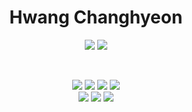 <div align="center">
    
  # Hwang Changhyeon
    
 <a href="https://docs.google.com/document/d/1DZwqAEXqHqtVyy6PAt5TgamKgIqiRkDCocXBpwJ3lfo/edit?usp=sharing"><img src="https://img.shields.io/badge/Resume-white?style=flat-square&logo=googledocs&logoColor=black"/></a>
 <a href="https://hchanghyeon.github.io/dev-blog"><img src="https://img.shields.io/badge/Blog-black?style=flat-square&logo=Blogger&logoColor=white"/></a>
  
  <br/>  
  
  <img src="https://img.shields.io/badge/Java-007396?style=flat-square&logo=Java&logoColor=white"/></a>  <img src="https://img.shields.io/badge/Springboot-6DB33F?style=flat-square&logo=Spring&logoColor=white"/></a>
  <img src="https://img.shields.io/badge/MySQL-4479A1?style=flat-square&logo=MySQL&logoColor=white"/> <img src="https://img.shields.io/badge/Amazon AWS-232F3E?style=flat-square&logo=amazonaws&logoColor=white"/>
  <br/>
<img src="https://img.shields.io/badge/JavaScript-F7DF1E?style=flat-square&logo=JavaScript&logoColor=black"/></a>  <img src="https://img.shields.io/badge/HTML-1572B6?style=flat-square&logo=HTML5&logoColor=white"/></a> <img src="https://img.shields.io/badge/CSS-E34F26?style=flat-square&logo=CSS3&logoColor=white"/></a>  

  <br/>
  
</div>
